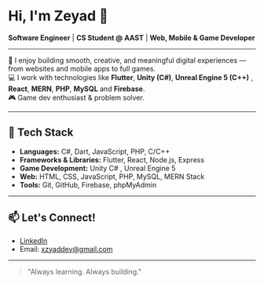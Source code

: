 
# Hi, I'm Zeyad 👋

**Software Engineer** | **CS Student @ AAST** | **Web, Mobile & Game Developer**

---

🎯 I enjoy building smooth, creative, and meaningful digital experiences — from websites and mobile apps to full games.  
💻 I work with technologies like **Flutter**, **Unity (C#)**, **Unreal Engine 5 (C++)** , **React**, **MERN**, **PHP**, **MySQL** and **Firebase**.  
🎮 Game dev enthusiast & problem solver.

---

## 🔧 Tech Stack

- **Languages:** C#, Dart, JavaScript, PHP, C/C++
- **Frameworks & Libraries:** Flutter, React, Node.js, Express
- **Game Development:** Unity C# , Unreal Engine 5 
- **Web:** HTML, CSS, JavaScript, PHP, MySQL, MERN Stack
- **Tools:** Git, GitHub, Firebase, phpMyAdmin

---

## 📫 Let's Connect!

- [LinkedIn](www.linkedin.com/in/zeyad-abdelwahab-45ab30224) 
- Email: xzyaddev@gmail.com

---

> "Always learning. Always building."

